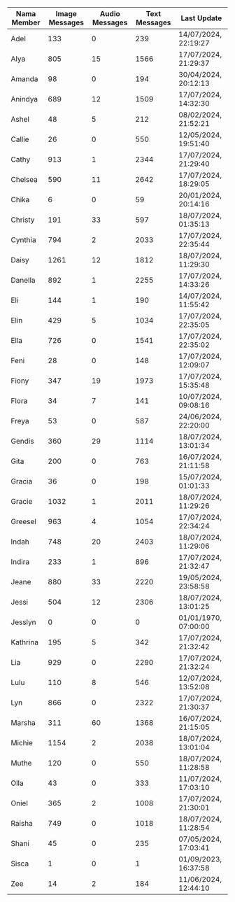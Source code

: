| Nama Member | Image Messages | Audio Messages | Text Messages | Last Update |
| ------ | -------------- | -------------- | ------------- | ------------ |
| Adel | 133 | 0 | 239 | 14/07/2024, 22:19:27 |
| Alya | 805 | 15 | 1566 | 17/07/2024, 21:29:37 |
| Amanda | 98 | 0 | 194 | 30/04/2024, 20:12:13 |
| Anindya | 689 | 12 | 1509 | 17/07/2024, 14:32:30 |
| Ashel | 48 | 5 | 212 | 08/02/2024, 21:52:21 |
| Callie | 26 | 0 | 550 | 12/05/2024, 19:51:40 |
| Cathy | 913 | 1 | 2344 | 17/07/2024, 21:29:40 |
| Chelsea | 590 | 11 | 2642 | 17/07/2024, 18:29:05 |
| Chika | 6 | 0 | 59 | 20/01/2024, 20:14:16 |
| Christy | 191 | 33 | 597 | 18/07/2024, 01:35:13 |
| Cynthia | 794 | 2 | 2033 | 17/07/2024, 22:35:44 |
| Daisy | 1261 | 12 | 1812 | 18/07/2024, 11:29:30 |
| Danella | 892 | 1 | 2255 | 17/07/2024, 14:33:26 |
| Eli | 144 | 1 | 190 | 14/07/2024, 11:55:42 |
| Elin | 429 | 5 | 1034 | 17/07/2024, 22:35:05 |
| Ella | 726 | 0 | 1541 | 17/07/2024, 22:35:02 |
| Feni | 28 | 0 | 148 | 17/07/2024, 12:09:07 |
| Fiony | 347 | 19 | 1973 | 17/07/2024, 15:35:48 |
| Flora | 34 | 7 | 141 | 10/07/2024, 09:08:16 |
| Freya | 53 | 0 | 587 | 24/06/2024, 22:20:00 |
| Gendis | 360 | 29 | 1114 | 18/07/2024, 13:01:34 |
| Gita | 200 | 0 | 763 | 16/07/2024, 21:11:58 |
| Gracia | 36 | 0 | 198 | 15/07/2024, 01:01:33 |
| Gracie | 1032 | 1 | 2011 | 18/07/2024, 11:29:26 |
| Greesel | 963 | 4 | 1054 | 17/07/2024, 22:34:24 |
| Indah | 748 | 20 | 2403 | 18/07/2024, 11:29:06 |
| Indira | 233 | 1 | 896 | 17/07/2024, 21:32:47 |
| Jeane | 880 | 33 | 2220 | 19/05/2024, 23:58:58 |
| Jessi | 504 | 12 | 2306 | 18/07/2024, 13:01:25 |
| Jesslyn | 0 | 0 | 0 | 01/01/1970, 07:00:00 |
| Kathrina | 195 | 5 | 342 | 17/07/2024, 21:32:42 |
| Lia | 929 | 0 | 2290 | 17/07/2024, 21:32:24 |
| Lulu | 110 | 8 | 546 | 12/07/2024, 13:52:08 |
| Lyn | 866 | 0 | 2322 | 17/07/2024, 21:30:37 |
| Marsha | 311 | 60 | 1368 | 16/07/2024, 21:15:05 |
| Michie | 1154 | 2 | 2038 | 18/07/2024, 13:01:04 |
| Muthe | 120 | 0 | 550 | 18/07/2024, 11:28:58 |
| Olla | 43 | 0 | 333 | 11/07/2024, 17:03:10 |
| Oniel | 365 | 2 | 1008 | 17/07/2024, 21:30:01 |
| Raisha | 749 | 0 | 1018 | 18/07/2024, 11:28:54 |
| Shani | 45 | 0 | 235 | 07/05/2024, 17:03:41 |
| Sisca | 1 | 0 | 1 | 01/09/2023, 16:37:58 |
| Zee | 14 | 2 | 184 | 11/06/2024, 12:44:10 |

